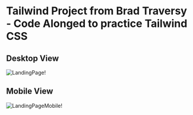 # Tailwind Project from Brad Traversy - Code Alonged to practice Tailwind CSS

## Desktop View
![LandingPage!](https://i.imgur.com/c5o8Fab.png)

## Mobile View
![LandingPageMobile!](https://i.imgur.com/fSUQ11j.png)

